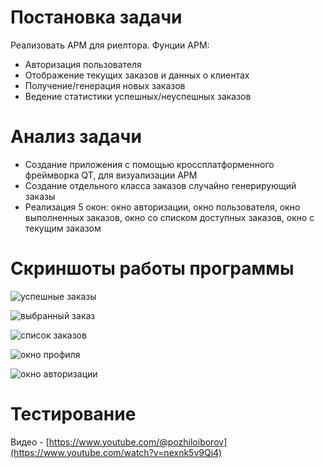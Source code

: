 # Постановка задачи # 

Реализовать АРМ  для риелтора.
Фунции АРМ:

- Авторизация пользователя
- Отображение текущих заказов и данных о клиентах
- Получение/генерация новых заказов 
- Ведение статистики успешных/неуспешных заказов

# Анализ задачи #

- Создание приложения с помощью кроссплатформенного фреймворка QT, для визуализации АРМ
- Создание отдельного класса заказов случайно генерирующий заказы
- Реализация 5 окон: окно авторизации, окно пользователя, окно выполненных заказов, окно со списком доступных заказов, окно с текущим заказом

# Скриншоты работы программы #

![успешные заказы](https://github.com/pozhiloiborov/ARM/assets/116288619/bf0b0008-9c65-44c8-a977-daa9e29c1114)

![выбранный  заказ](https://github.com/pozhiloiborov/ARM/assets/116288619/74c78533-72dc-47f8-a9c0-30b1ac5570ba)

![список заказов](https://github.com/pozhiloiborov/ARM/assets/116288619/137076f6-d566-46d8-bdf5-fe090db5a02d)

![окно профиля](https://github.com/pozhiloiborov/ARM/assets/116288619/5bb12842-a79c-40f3-b232-9b88d68fc529)

![окно авторизации](https://github.com/pozhiloiborov/ARM/assets/116288619/a4bbd482-84be-4047-8315-455b5e22cd17)

# Тестирование #

Видео - [https://www.youtube.com/@pozhiloiborov](https://www.youtube.com/watch?v=nexnk5v9Qj4)

